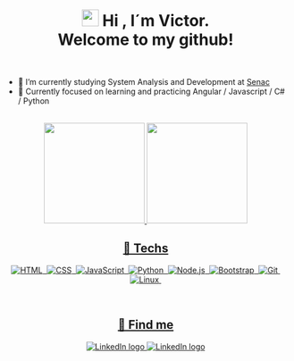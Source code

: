 <h1 align='center'><img src="https://raw.githubusercontent.com/kaueMarques/kaueMarques/master/hi.gif" height="30px"> Hi , I´m Victor.<br>Welcome to my github!</h1>
<br />

* 🔭 I’m currently studying System Analysis and Development at [Senac](https://www.rj.senac.br/faculdade-senac/)<br>
* 🌱 Currently focused on learning and practicing Angular / Javascript / C# / Python <br>
 
<br /> 

<div align="center">
  <a href="https://github.com/vtr363">
  <img height="180em" src="https://github-readme-stats.vercel.app/api?username=vtr363&show_icons=true&theme=tokyonight&include_all_commits=true&count_private=true"/>
  <img height="180em" src="https://github-readme-stats.vercel.app/api/top-langs/?username=vtr363&layout=compact&langs_count=7&theme=tokyonight"/>
</div>

<h2 align='center'>🔧 Techs </h2>
 
<div align='center'>
 
 ![HTML](https://img.shields.io/badge/HTML5-E34F26?style=for-the-badge&logo=html5&logoColor=white)&nbsp;
 ![CSS](https://img.shields.io/badge/CSS3-1572B6?style=for-the-badge&logo=css3&logoColor=white)&nbsp;
 ![JavaScript](https://img.shields.io/badge/JavaScript-323330?style=for-the-badge&logo=javascript&logoColor=F7DF1E)&nbsp;
 ![Python](https://img.shields.io/badge/Python-14354C?style=for-the-badge&logo=python&logoColor=white)&nbsp;
 ![Node.js](https://img.shields.io/badge/Node.js-43853D?style=for-the-badge&logo=node.js&logoColor=white)&nbsp;
 ![Bootstrap](https://img.shields.io/badge/Bootstrap-563D7C?style=for-the-badge&logo=bootstrap&logoColor=white)&nbsp;
 ![Git](https://img.shields.io/badge/GIT-E44C30?style=for-the-badge&logo=git&logoColor=white)&nbsp;
 ![Linux](https://img.shields.io/badge/Linux-E34F26?style=for-the-badge&logo=linux&logoColor=black)&nbsp;

</div>
 
 </h2>


<br />
 
<h2 align='center'>📧 Find me </h2>

<p align='center'>
 <a href = "https://www.linkedin.com/in/victor-m-r/">
  <img src="https://img.shields.io/badge/-LinkedIn-%230077B5?style=for-the-badge&logo=linkedin&logoColor=white" alt="LinkedIn logo" />
 </a>
 <a href="mailto:victor.m.rocha.vr@gmail.com">
  <img src="https://img.shields.io/badge/Gmail-D14836?style=for-the-badge&logo=gmail&logoColor=white" alt="LinkedIn logo" />
 </a>
</p>
